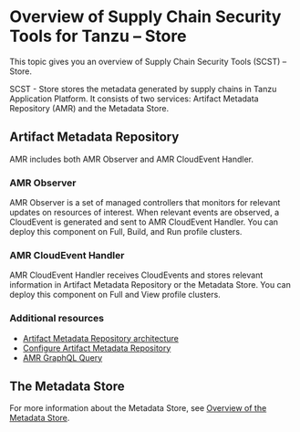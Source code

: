 # Overview of Supply Chain Security Tools for Tanzu – Store

This topic gives you an overview of Supply Chain Security Tools (SCST) – Store.

SCST - Store stores the metadata generated by supply chains in Tanzu Application Platform. It
consists of two services: Artifact Metadata Repository (AMR) and the Metadata Store.

## <a id='amr'></a> Artifact Metadata Repository

AMR includes both AMR Observer and AMR CloudEvent Handler.

### <a id='observer'></a> AMR Observer

AMR Observer is a set of managed controllers that monitors for relevant updates on resources of
interest. When relevant events are observed, a CloudEvent is generated and sent to AMR CloudEvent
Handler. You can deploy this component on Full, Build, and Run profile clusters.

### <a id='handler'></a> AMR CloudEvent Handler

AMR CloudEvent Handler receives CloudEvents and stores relevant information in Artifact Metadata
Repository or the Metadata Store. You can deploy this component on Full and View profile clusters.

### <a id='resources'></a> Additional resources

- [Artifact Metadata Repository architecture](amr/architecture.hbs.md)
- [Configure Artifact Metadata Repository](amr/configuration.hbs.md)
- [AMR GraphQL Query](amr/graphql-query.hbs.md)

## <a id='store'></a> The Metadata Store

For more information about the Metadata Store, see
[Overview of the Metadata Store](mds-overview.hbs.md).
